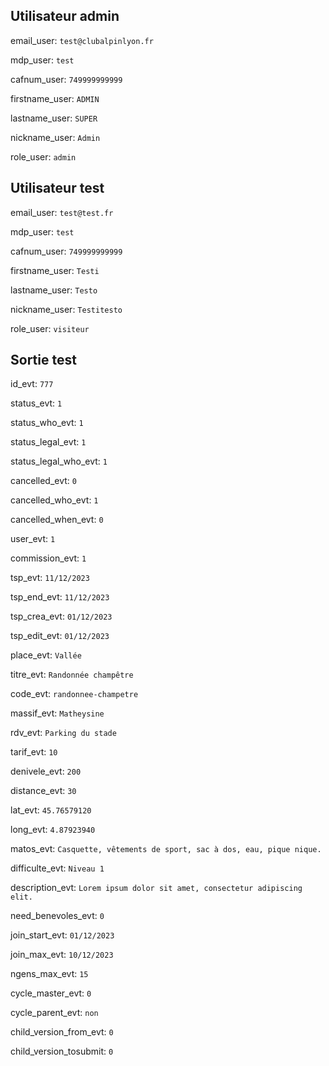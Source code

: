 ## Utilisateur admin

email_user: `test@clubalpinlyon.fr`

mdp_user: `test`

cafnum_user: `749999999999`

firstname_user: `ADMIN`

lastname_user: `SUPER`

nickname_user: `Admin`

role_user: `admin`

## Utilisateur test

email_user: `test@test.fr`

mdp_user: `test`

cafnum_user: `749999999999`

firstname_user: `Testi`

lastname_user: `Testo`

nickname_user: `Testitesto`

role_user: `visiteur`

## Sortie test

id_evt: `777`

status_evt: `1`

status_who_evt: `1`

status_legal_evt: `1`

status_legal_who_evt: `1`

cancelled_evt: `0`

cancelled_who_evt: `1`

cancelled_when_evt: `0`

user_evt: `1`

commission_evt: `1`

tsp_evt: `11/12/2023`

tsp_end_evt: `11/12/2023`

tsp_crea_evt: `01/12/2023`

tsp_edit_evt: `01/12/2023`

place_evt: `Vallée`

titre_evt: `Randonnée champêtre`

code_evt: `randonnee-champetre`

massif_evt: `Matheysine`

rdv_evt: `Parking du stade`

tarif_evt: `10`

denivele_evt: `200`

distance_evt: `30`

lat_evt: `45.76579120`

long_evt: `4.87923940`

matos_evt: `Casquette, vêtements de sport, sac à dos, eau, pique nique.`

difficulte_evt: `Niveau 1`

description_evt: `Lorem ipsum dolor sit amet, consectetur adipiscing elit.`

need_benevoles_evt: `0`

join_start_evt: `01/12/2023`

join_max_evt: `10/12/2023`

ngens_max_evt: `15`

cycle_master_evt: `0`

cycle_parent_evt: `non`

child_version_from_evt: `0`

child_version_tosubmit: `0`


